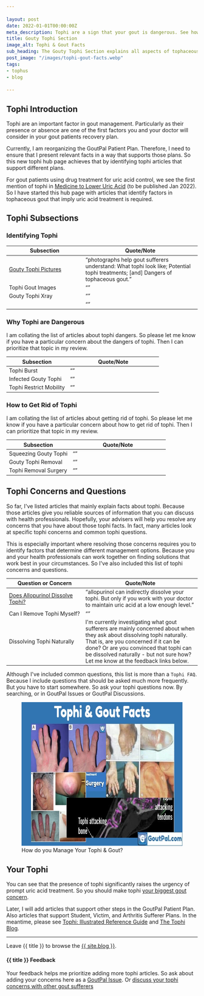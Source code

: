 ```yaml
---

layout: post
date: 2022-01-01T00:00:00Z
meta_description: Tophi are a sign that your gout is dangerous. See how they affect diagnosis, uric acid treatment, and your quality of life.
title: Gouty Tophi Section
image_alt: Tophi & Gout Facts
sub_heading: The Gouty Tophi Section explains all aspects of tophaceous gout.
post_image: "/images/tophi-gout-facts.webp"
tags:
- tophus
- blog

---
```


<h2 id="intro">Tophi Introduction</h2>

Tophi are an important factor in gout management. Particularly as their presence or absence are one of the first factors you and your doctor will consider in your gout patients recovery plan.

Currently, I am reorganizing the GoutPal Patient Plan. Therefore, I need to ensure that I present relevant facts in a way that supports those plans. So this new tophi hub page achieves that by identifying tophi articles that support different plans.

For gout patients using drug treatment for uric acid control, we see the first mention of tophi in <a href="/blog/starting-gout-plans/#who">Medicine to Lower Uric Acid</a> (to be published Jan 2022). So I have started this hub page with articles that identify factors in tophaceous gout that imply uric acid treatment is required.

<h2 id="list">Tophi Subsections</h2>

<h3 id="what">Identifying Tophi</h3>

<table id="list-what" style="width: 100%;">
	<thead>
		<tr>
			<th style="width: 40%;">Subsection</th>
			<th style="width: 60%;">Quote/Note</th>
		</tr>
	</thead>
	<tbody>
		<tr id="pics">
			<td><a href="/tophi/gouty-tophi-pictures/">Gouty Tophi Pictures</a></td>
			<td><q cite="/tophi/gouty-tophi-pictures/">photographs help gout sufferers understand: What tophi look like; Potential tophi treatments; [and] Dangers of tophaceous gout.</q></td>
		</tr>
		<tr id="dect">
			<td>Tophi Gout Images</td>
			<td><q cite=""></q></td>
		</tr>
		<tr id="xray">
			<td>Gouty Tophi Xray</td>
			<td><q cite=""></q></td>
		</tr>
		<tr id="">
			<td></td>
			<td><q cite=""></q></td>
		</tr>
	</tbody>
</table>

<h3 id="why">Why Tophi are Dangerous</h3>

I am collating the list of articles about tophi dangers. So please let me know if you have a particular concern about the dangers of tophi. Then I can prioritize that topic in my review.

<table id="list-why" style="width: 100%;">
	<thead>
		<tr>
			<th style="width: 40%;">Subsection</th>
			<th style="width: 60%;">Quote/Note</th>
		</tr>
	</thead>
	<tbody>
		<tr id="burst">
			<td>Tophi Burst</td>
			<td><q cite=""></q></td>
		</tr>
		<tr id="infection">
			<td>Infected Gouty Tophi</td>
			<td><q cite=""></q></td>
		</tr>
		<tr id="mobility">
			<td>Tophi Restrict Mobility</td>
			<td><q cite=""></q></td>
		</tr>
	</tbody>
</table>

<h3 id="how">How to Get Rid of Tophi</h3>

I am collating the list of articles about getting rid of tophi. So please let me know if you have a particular concern about how to get rid of tophi. Then I can prioritize that topic in my review.

<table id="list-how" style="width: 100%;">
	<thead>
		<tr>
			<th style="width: 40%;">Subsection</th>
			<th style="width: 60%;">Quote/Note</th>
		</tr>
	</thead>
	<tbody>
		<tr id="squeeze">
			<td>Squeezing Gouty Tophi</td>
			<td><q cite=""></q></td>
		</tr>
		<tr id="removal">
			<td>Gouty Tophi Removal</td>
			<td><q cite=""></q></td>
		</tr>
		<tr id="surgery">
			<td>Tophi Removal Surgery</td>
			<td><q cite=""></q></td>
		</tr>
	</tbody>
</table>

<h2 id="concerns">Tophi Concerns and Questions</h2>

So far, I've listed articles that mainly explain facts about tophi. Because those articles give you reliable sources of information that you can discuss with health professionals. Hopefully, your advisers will help you resolve any concerns that you have about those tophi facts. In fact, many articles look at specific tophi concerns and common tophi questions. 

This is especially important where resolving those concerns requires you to identify factors that determine different management options. Because you and your health professionals can work together on finding solutions that work best in your circumstances. So I've also included this list of tophi concerns and questions.

<table id="list-faq" style="width: 100%;">
	<thead>
		<tr>
			<th style="width: 40%;">Question or Concern</th>
			<th style="width: 60%;">Quote/Note</th>
		</tr>
	</thead>
	<tbody>
		<tr id="allopurinol">
			<td><a href="/tophi/does-allopurinol-dissolve-tophi">Does Allopurinol Dissolve Tophi?</a></td>
			<td><q cite="/tophi/does-allopurinol-dissolve-tophi">allopurinol can indirectly dissolve your tophi. But only if you work with your doctor to maintain uric acid at a low enough level.</q></td>
		</tr>
		<tr id="self">
			<td>Can I Remove Tophi Myself?</td>
			<td><q cite=""></q></td>
		</tr>
		<tr id="natural">
			<td>Dissolving Tophi Naturally</td>
			<td>I'm currently investigating what gout sufferers are mainly concerned about when they ask about dissolving tophi naturally. That is, are you concerned if it can be done? Or are you convinced that tophi can be dissolved naturally - but not sure how? Let me know at the feedback links below.</td>
		</tr>
	</tbody>
</table>

Although I've included common questions, this list is more than a `Tophi FAQ`. Because I include questions that should be asked much more frequently. But you have to start somewhere. So ask your tophi questions now. By searching, or in GoutPal Issues or GoutPal Discussions.

<figure class="inner">
<img src="/images/tophi-gout-facts.webp" alt="Tophi & Gout Facts"  width="610" height="377">
  <figcaption>How do you Manage Your Tophi & Gout?</figcaption>
</figure>

<h2 id="next">Your Tophi</h2>

You can see that the presence of tophi significantly raises the urgency of prompt uric acid treatment. So you should make tophi <a href="/blog/whats-your-biggest-gout-concern/">your biggest gout concern</a>.

Later, I will add articles that support other steps in the GoutPal Patient Plan. Also articles that support Student, Victim, and Arthritis Sufferer Plans. In the meantime, please see <a href="/gout-symptoms/tophi/">Tophi: Illustrated Reference Guide</a> and <a href="/topic/tophi/">The Tophi Blog</a>.

***

Leave {{ title }} to browse the <a href="/blog">{{ site.blog }}</a>.

<h4 id="feedback">{{ title }} Feedback</h4>

Your feedback helps me prioritize adding more tophi articles. So ask about adding your concerns here as a <a href="{{ site.social_links.github }}issues">GoutPal Issue</a>. Or <a href="{{ site.social_links.github }}discussions">discuss your tophi concerns with other gout sufferers</a>
